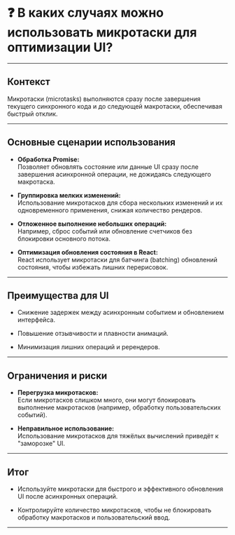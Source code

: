 # ❓ В каких случаях можно использовать микротаски для оптимизации UI?

---

## Контекст

Микротаски (microtasks) выполняются сразу после завершения текущего синхронного кода и до следующей макротаски, обеспечивая быстрый отклик.

---

## Основные сценарии использования

- **Обработка Promise:**  
  Позволяет обновлять состояние или данные UI сразу после завершения асинхронной операции, не дожидаясь следующего макротаска.

- **Группировка мелких изменений:**  
  Использование микротасков для сбора нескольких изменений и их одновременного применения, снижая количество рендеров.

- **Отложенное выполнение небольших операций:**  
  Например, сброс событий или обновление счетчиков без блокировки основного потока.

- **Оптимизация обновления состояния в React:**  
  React использует микротаски для батчинга (batching) обновлений состояния, чтобы избежать лишних перерисовок.

---

## Преимущества для UI

- Снижение задержек между асинхронным событием и обновлением интерфейса.

- Повышение отзывчивости и плавности анимаций.

- Минимизация лишних операций и ререндеров.

---

## Ограничения и риски

- **Перегрузка микротасков:**  
  Если микротасков слишком много, они могут блокировать выполнение макротасков (например, обработку пользовательских событий).

- **Неправильное использование:**  
  Использование микротасков для тяжёлых вычислений приведёт к "заморозке" UI.

---

## Итог

- Используйте микротаски для быстрого и эффективного обновления UI после асинхронных операций.

- Контролируйте количество микротасков, чтобы не блокировать обработку макротасков и пользовательский ввод.

---
